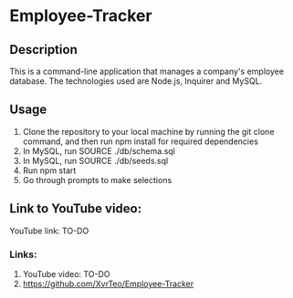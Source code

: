 # Employee-Tracker

## Description

This is a command-line application that manages a company's employee database. The technologies used are Node.js, Inquirer and MySQL.

## Usage

1. Clone the repository to your local machine by running the git clone command, and then run npm install for required dependencies
2. In MySQL, run SOURCE ./db/schema.sql
3. In MySQL, run SOURCE ./db/seeds.sql
4. Run npm start
5. Go through prompts to make selections

## Link to YouTube video:

YouTube link: TO-DO

### Links:

1. YouTube video: TO-DO
2. https://github.com/XvrTeo/Employee-Tracker
